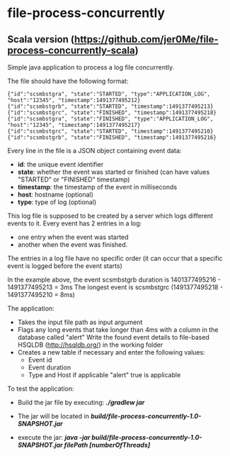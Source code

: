 # file-process-concurrently

## Scala version (https://github.com/jer0Me/file-process-concurrently-scala)

Simple java application to process a log file concurrently.

The file should have the following format:

```
{"id":"scsmbstgra", "state":"STARTED", "type":"APPLICATION_LOG", "host":"12345", "timestamp":1491377495212}
{"id":"scsmbstgrb", "state":"STARTED", "timestamp":1491377495213}
{"id":"scsmbstgrc", "state":"FINISHED", "timestamp":1491377495218}
{"id":"scsmbstgra", "state":"FINISHED", "type":"APPLICATION_LOG", "host":"12345", "timestamp":1491377495217}
{"id":"scsmbstgrc", "state":"STARTED", "timestamp":1491377495210}
{"id":"scsmbstgrb", "state":"FINISHED", "timestamp":1491377495216}
```

Every line in the file is a JSON object containing event data:

 - **id**: the unique event identifier
 - **state**: whether the event was started or finished (can have values "STARTED" or "FINISHED" timestamp) 
 - **timestamp**: the timestamp of the event in milliseconds
 - **host**: hostname (optional)
 - **type**: type of log (optional)
 
This log file is supposed to be created by a server which logs different events to it. 
Every event has 2 entries in a log:
  - one entry when the event was started
  - another when the event was finished. 

The entries in a log file have no specific order (it can occur that a specific event is logged before the event starts)

In the example above, the event scsmbstgrb duration is 1401377495216 - 1491377495213 = 3ms The longest event is scsmbstgrc (1491377495218 - 1491377495210 = 8ms)

The application: 

- Takes the input file path as input argument
- Flags any long events that take longer than 4ms with a column in the database called "alert" Write the found event details to file-based HSQLDB (http://hsqldb.org/) in the working folder
- Creates a new table if necessary and enter the following values: 
  * Event id
  * Event duration
  * Type and Host if applicable "alert" true is applicable

To test the application:

- Build the jar file by executing: ***./gradlew jar***

- The jar will be located in ***build/file-process-concurrently-1.0-SNAPSHOT.jar***

- execute the jar: ***java -jar build/file-process-concurrently-1.0-SNAPSHOT.jar filePath [numberOfThreads]***

